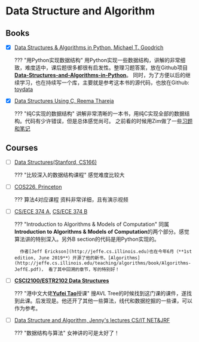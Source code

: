 # Data Structure and Algorithm

## Books

- [x] [Data Structures & Algorithms in Python, Michael T. Goodrich](http://bcs.wiley.com/he-bcs/Books?action=index&bcsId=8029&itemId=1118290275)

    ??? "用Python实现数据结构"
        用Python实现一些数据结构，讲解的非常细致，难度适中，课后题很多都很有启发性。整理习题答案，放在Github项目[**Data-Structures-and-Algorithms-in-Python**](https://github.com/shenxiangzhuang/Data-Structures-and-Algorithms-in-Python)。
        同时，为了方便以后的继续学习，也在持续写一个库，主要就是参考这本书的源代码，也放在Github: [toydata](https://github.com/shenxiangzhuang/toydata)

- [x] [Data Structures Using C, Reema Thareja](https://www.amazon.com/Data-Structures-Using-Reema-Thareja/dp/0198099304)

    ??? "纯C实现的数据结构"
        讲解非常清晰的一本书，用纯C实现全部的数据结构。代码有少许错误，但是总体感觉尚可。
        之前看的时候用Zim做了一些[习题和笔记](https://github.com/shenxiangzhuang/DataStructureUsingC)


## Courses

- [ ] [Data Structures(Stanford, CS166)](https://web.stanford.edu/class/cs166/)

    ??? "比较深入的数据结构课程"
        感觉难度比较大


- [ ] [COS226, Princeton](https://www.cs.princeton.edu/courses/archive/fall19/cos226/lectures.php)

    ??? 算法4对应课程
        资料非常详细，且有演示视频


- [ ] [CS/ECE 374 A](https://courses.engr.illinois.edu/cs374/fa2019/A/index.html), [CS/ECE 374 B](https://courses.engr.illinois.edu/cs374/fa2019/B/lectures/)

    ??? "Introduction to Algorithms & Models of Computation"
        同属**Introduction to Algorithms & Models of Computation**的两个部分。感觉算法讲的特别深入。另外B section的代码是用Python实现的。

        作者[Jeff Erickson](http://jeffe.cs.illinois.edu)也在今年6月（**1st edition, June 2019**）开源了他的新书，[Algorithms](http://jeffe.cs.illinois.edu/teaching/algorithms/book/Algorithms-JeffE.pdf)， 看了其中回溯的章节，写的特别好！

- [ ] [**CSCI2100/ESTR2102 Data Structures**](https://appsrv.cse.cuhk.edu.hk/~taoyf/course/2100/18-fall/)

    ??? "港中文大佬[**Yufei Tao**](https://appsrv.cse.cuhk.edu.hk/~taoyf/)授课"
        搜AVL Tree的时候找到这门课的课件，遂找到此课。后发现是。他还开了其他一些算法，线代和数据挖掘的一些课，可以作为参考。

- [ ] [Data Structure and Algorithm, Jenny's lectures CS/IT NET&JRF](https://www.youtube.com/channel/UCM-yUTYGmrNvKOCcAl21g3w/playlists)

    ??? "数据结构与算法"
        女神讲的可是太好了！
